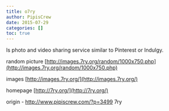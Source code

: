 ```yaml
---
title: o7ry
author: PipisCrew
date: 2015-07-29
categories: []
toc: true
---
```


Is photo and video sharing service similar to Pinterest or Indulgy.

random picture
[http://images.7ry.org/random/1000x750.php](http://images.7ry.org/random/1000x750.php)

images
[http://images.7ry.org/](http://images.7ry.org/)

homepage
[http://7ry.org/](http://7ry.org/)

origin - http://www.pipiscrew.com/?p=3499 7ry
